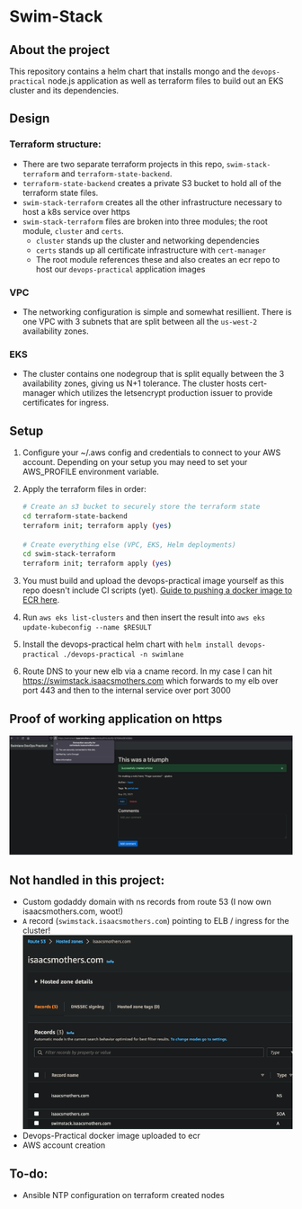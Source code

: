 # Swim-Stack

## About the project

This repository contains a helm chart that installs mongo and the `devops-practical` node.js application as well as terraform files to build out an EKS cluster and its dependencies.

## Design

### Terraform structure:

- There are two separate terraform projects in this repo, `swim-stack-terraform` and `terraform-state-backend`.
- `terraform-state-backend` creates a private S3 bucket to hold all of the terraform state files. 
- `swim-stack-terraform` creates all the other infrastructure necessary to host a k8s service over https
- `swim-stack-terraform` files are broken into three modules; the root module, `cluster` and `certs`.
    - `cluster` stands up the cluster and networking dependencies
    - `certs` stands up all certificate infrastructure with `cert-manager`
    - The root module references these and also creates an ecr repo to host our `devops-practical` application images

### VPC

- The networking configuration is simple and somewhat resillient. There is one VPC with 3 subnets that are split between all the `us-west-2` availability zones.

### EKS

- The cluster contains one nodegroup that is split equally between the 3 availability zones, giving us N+1 tolerance. The cluster hosts cert-manager which utilizes the letsencrypt production issuer to provide certificates for ingress. 

## Setup

1. Configure your ~/.aws config and credentials to connect to your AWS account. Depending on your setup you may need to set your AWS_PROFILE environment variable.
1. Apply the terraform files in order:

    ``` bash
    # Create an s3 bucket to securely store the terraform state
    cd terraform-state-backend
    terraform init; terraform apply (yes)

    # Create everything else (VPC, EKS, Helm deployments)
    cd swim-stack-terraform
    terraform init; terraform apply (yes)
    ```

1. You must build and upload the devops-practical image yourself as this repo doesn't include CI scripts (yet). [Guide to pushing a docker image to ECR here](https://docs.aws.amazon.com/AmazonECR/latest/userguide/docker-push-ecr-image.html).

1. Run `aws eks list-clusters` and then insert the result into `aws eks update-kubeconfig --name $RESULT`

1. Install the devops-practical helm chart with `helm install devops-practical ./devops-practical -n swimlane`

1. Route DNS to your new elb via a cname record. In my case I can hit https://swimstack.isaacsmothers.com which forwards to my elb over port 443 and then to the internal service over port 3000

## Proof of working application on https

![Success](success.png?raw=true)

## Not handled in this project:

- Custom godaddy domain with ns records from route 53 (I now own isaacsmothers.com, woot!)
- `A` record (`swimstack.isaacsmothers.com`) pointing to ELB / ingress for the cluster!
![r53](r53.png?raw=true)
- Devops-Practical docker image uploaded to ecr
- AWS account creation

## To-do:

- Ansible NTP configuration on terraform created nodes
